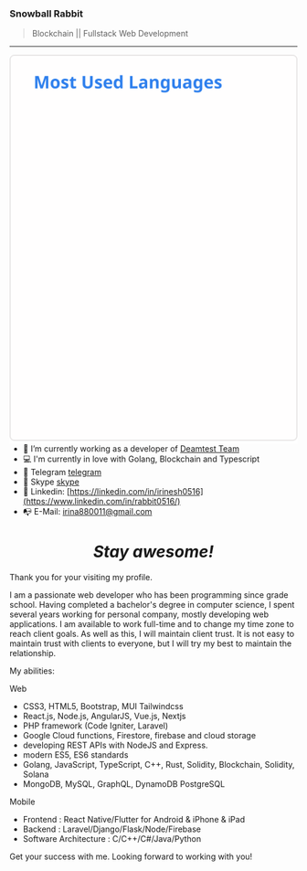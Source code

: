 ### Snowball Rabbit
> Blockchain || Fullstack Web Development
---

<img src="./public/readme.svg" alt="readme" align="right" />

- 🔨 I’m currently working as a developer of [Deamtest Team](https://deamtest.com)
- 💻 I'm currently in love with Golang, Blockchain and Typescript
- 💬 Telegram [telegram](https://t.me/rabbit516)
- 📨 Skype [skype](live:.cid.ec35550a867087a4)
- 📃 Linkedin: [https://linkedin.com/in/irinesh0516](https://www.linkedin.com/in/rabbit0516/)
- 📭 E-Mail: irina880011@gmail.com

<h1 align='center'><i>Stay awesome!</i></h1>

Thank you for your visiting my profile.

I am a passionate web developer who has been programming since grade school.
Having completed a bachelor's degree in computer science, I spent several years working for personal company, mostly developing web applications.
I am available to work full-time and to change my time zone to reach client goals. As well as this, I will maintain client trust.
It is not easy to maintain trust with clients to everyone, but I will try my best to maintain the relationship.

My abilities:

Web
* CSS3, HTML5, Bootstrap, MUI Tailwindcss
* React.js, Node.js, AngularJS, Vue.js, Nextjs
* PHP framework (Code Igniter, Laravel)
* Google Cloud functions, Firestore, firebase and cloud storage
* developing REST APIs with NodeJS and Express.
* modern ES5, ES6 standards
* Golang, JavaScript, TypeScript, C++, Rust, Solidity, Blockchain, Solidity, Solana
* MongoDB, MySQL, GraphQL, DynamoDB PostgreSQL

Mobile
* Frontend : React Native/Flutter for Android & iPhone & iPad
* Backend : Laravel/Django/Flask/Node/Firebase
* Software Architecture : C/C++/C#/Java/Python

Get your success with me. Looking forward to working with you!
